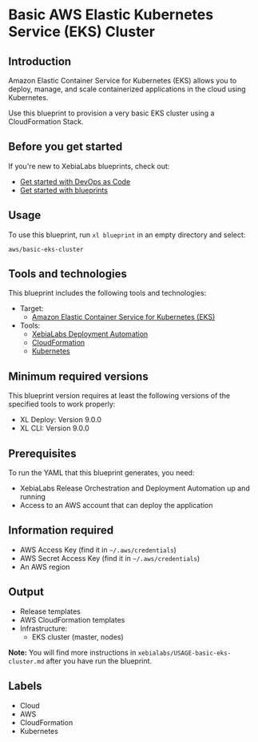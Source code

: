 # Basic AWS Elastic Kubernetes Service (EKS) Cluster

## Introduction

Amazon Elastic Container Service for Kubernetes (EKS) allows you to deploy, manage, and scale containerized applications in the cloud using Kubernetes.

Use this blueprint to provision a very basic EKS cluster using a CloudFormation Stack.

## Before you get started

If you're new to XebiaLabs blueprints, check out:

* [Get started with DevOps as Code](https://docs.xebialabs.com/xl-release/concept/get-started-with-devops-as-code.html)
* [Get started with blueprints](https://docs.xebialabs.com/xl-release/concept/get-started-with-blueprints.html)

## Usage

To use this blueprint, run `xl blueprint` in an empty directory and select:

```plain
aws/basic-eks-cluster
```

## Tools and technologies

This blueprint includes the following tools and technologies:

* Target:
  * [Amazon Elastic Container Service for Kubernetes (EKS)](https://aws.amazon.com/eks/)
* Tools:
  * [XebiaLabs Deployment Automation](https://xebialabs.com/products/xl-deploy/)
  * [CloudFormation](https://aws.amazon.com/cloudformation/)
  * [Kubernetes](https://kubernetes.io/)

## Minimum required versions

This blueprint version requires at least the following versions of the specified tools to work properly:

* XL Deploy: Version 9.0.0
* XL CLI: Version 9.0.0

## Prerequisites

To run the YAML that this blueprint generates, you need:

* XebiaLabs Release Orchestration and Deployment Automation up and running
* Access to an AWS account that can deploy the application

## Information required

* AWS Access Key (find it in `~/.aws/credentials`)
* AWS Secret Access Key (find it in `~/.aws/credentials`)
* An AWS region

## Output

* Release templates
* AWS CloudFormation templates
* Infrastructure:
  * EKS cluster (master, nodes)

**Note:** You will find more instructions in `xebialabs/USAGE-basic-eks-cluster.md` after you have run the blueprint.

## Labels

* Cloud
* AWS
* CloudFormation
* Kubernetes

